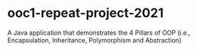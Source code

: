 # ooc1-repeat-project-2021
A Java application that demonstrates the 4 Pillars of OOP (i.e., Encapsulation, Inheritance, Polymorphism and Abstraction)
